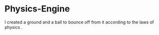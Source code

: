 # Physics-Engine
I created a ground and a ball to bounce off from it according to the laws of physics .
